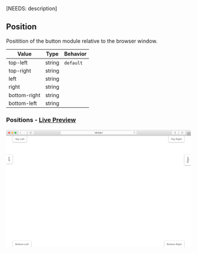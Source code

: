 [NEEDS: description]

## Position

Positition of the button module relative to the browser window.

| Value | Type | Behavior |
|---|---|---|
| top-left | string | `default` |
| top-right | string |  |
| left | string |  |
| right | string |  |
| bottom-right | string |  |
| bottom-left | string |  |


### Positions - [Live Preview](../../examples/preview/layouts/button/positions.html)

![Positions Bar](../examples/img/layouts/button/positions.png)

<pre data-src="../../examples/src/layouts/button/positions.js"></pre>